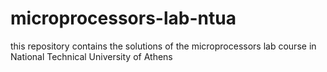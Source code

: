 # microprocessors-lab-ntua

this repository contains the solutions of the microprocessors lab course in National Technical University of Athens 
